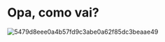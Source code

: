 # Opa, como vai?

 ![5479d8eee0a4b57fd9c3abe0a62f85dc3beaae49](https://user-images.githubusercontent.com/110054625/181353709-cf105ebe-2e5a-4c67-b89f-95541ca3ba82.gif)

